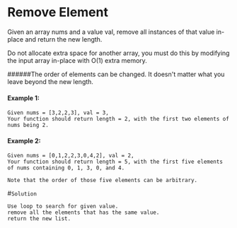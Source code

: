 # Remove Element

Given an array nums and a value val, remove all instances of that value in-place and return the new length.


Do not allocate extra space for another array, you must do this by modifying the input array in-place with O(1) extra memory.

######The order of elements can be changed. It doesn't matter what you leave beyond the new length.



#### Example 1:
```
Given nums = [3,2,2,3], val = 3,
Your function should return length = 2, with the first two elements of nums being 2.
```

#### Example 2:
```
Given nums = [0,1,2,2,3,0,4,2], val = 2,
Your function should return length = 5, with the first five elements of nums containing 0, 1, 3, 0, and 4.
```
`
Note that the order of those five elements can be arbitrary.
`

#`Solution`

	Use loop to search for given value.
	remove all the elements that has the same value.
	return the new list.